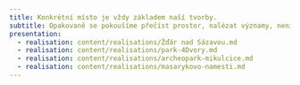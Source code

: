 ```yaml
---
title: Konkrétní místo je vždy základem naší tvorby.
subtitle: Opakovaně se pokoušíme přečíst prostor, nalézat významy, neničit, citlivě zacházet. Jsme architekti, kteří se prioritně věnují krajinářské architektuře.
presentation:
  - realisation: content/realisations/Žďár nad Sázavou.md
  - realisation: content/realisations/park-4Dvory.md
  - realisation: content/realisations/archeopark-mikulcice.md
  - realisation: content/realisations/masarykovo-namesti.md
---
```

